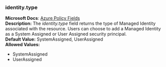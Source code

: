 ### identity.type
**Microsoft Docs**: [Azure Policy Fields](https://docs.microsoft.com/en-us/azure/governance/policy/concepts/definition-structure#fields)<br>
**Description:** The _identity.type_ field returns the type of Managed Identity associated with the resource. Users can choose to add a Managed Identity as a System Assigned or User Assigned security principal.<br>
**Default Value:** SystemAssigned, UserAssigned<br>
**Allowed Values:**
* SystemAssigned
* UserAssigned